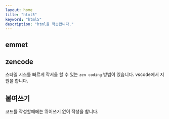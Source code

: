 ```yaml
---
layout: home
title: "html5"
keyword: "html5"
description: "html을 학습합니다."
---
```


## emmet


## zencode
스타일 시스틀 빠르게 작서을 할 수 있는 `zen coding` 방법이 있습니다.
vscode에서 지원을 합니다.


## 붙여쓰기
코드를 작성할때에는 뛰어쓰기 없이 작성을 합니다.
